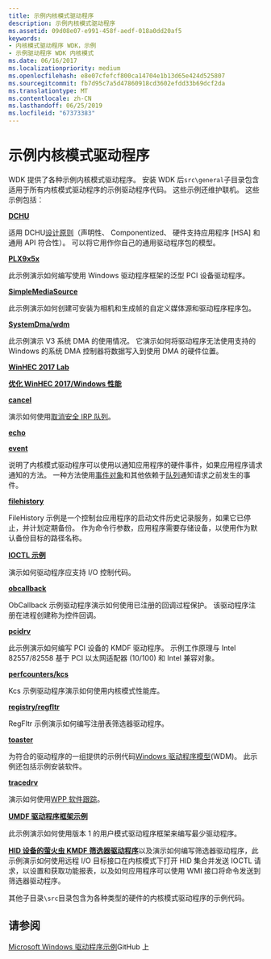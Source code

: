 ```yaml
---
title: 示例内核模式驱动程序
description: 示例内核模式驱动程序
ms.assetid: 09d08e07-e991-458f-aedf-018a0dd20af5
keywords:
- 内核模式驱动程序 WDK，示例
- 示例驱动程序 WDK 内核模式
ms.date: 06/16/2017
ms.localizationpriority: medium
ms.openlocfilehash: e8e07cfefcf800ca14704e1b13d65e424d525807
ms.sourcegitcommit: fb7d95c7a5d47860918cd3602efdd33b69dcf2da
ms.translationtype: MT
ms.contentlocale: zh-CN
ms.lasthandoff: 06/25/2019
ms.locfileid: "67373383"
---
```

# <a name="sample-kernel-mode-drivers"></a>示例内核模式驱动程序

WDK 提供了各种示例内核模式驱动程序。 安装 WDK 后`src\general`子目录包含适用于所有内核模式驱动程序的示例驱动程序代码。 这些示例还维护联机。 这些示例包括：

[**DCHU**](https://github.com/Microsoft/Windows-driver-samples/tree/master/general/DCHU)

适用 DCHU[设计原则](../develop/getting-started-with-universal-drivers.md)（声明性、 Componentized、 硬件支持应用程序 [HSA] 和通用 API 符合性）。  可以将它用作你自己的通用驱动程序包的模型。

[**PLX9x5x**](https://github.com/Microsoft/Windows-driver-samples/tree/master/general/PLX9x5x)

此示例演示如何编写使用 Windows 驱动程序框架的泛型 PCI 设备驱动程序。

[**SimpleMediaSource**](https://github.com/Microsoft/Windows-driver-samples/tree/master/general/SimpleMediaSource)

此示例演示如何创建可安装为相机和生成帧的自定义媒体源和驱动程序程序包。

[**SystemDma/wdm**](https://github.com/Microsoft/Windows-driver-samples/tree/master/general/SystemDma/wdm)

此示例演示 V3 系统 DMA 的使用情况。 它演示如何将驱动程序无法使用支持的 Windows 的系统 DMA 控制器将数据写入到使用 DMA 的硬件位置。

[**WinHEC 2017 Lab**](https://github.com/Microsoft/Windows-driver-samples/tree/master/general/WinHEC%202017%20Lab)

[**优化 WinHEC 2017/Windows 性能**](https://github.com/Microsoft/Windows-driver-samples/tree/master/general/WinHEC%202017/Optimizing%20Windows%20Performance)

[**cancel**](https://github.com/Microsoft/Windows-driver-samples/tree/master/general/cancel)  

演示如何使用[取消安全 IRP 队列](cancel-safe-irp-queues.md)。

[**echo**](https://github.com/Microsoft/Windows-driver-samples/tree/master/general/echo)

[**event**](https://github.com/Microsoft/Windows-driver-samples/tree/master/general/event)  

说明了内核模式驱动程序可以使用以通知应用程序的硬件事件，如果应用程序请求通知的方法。 一种方法使用[事件对象](event-objects.md)和其他依赖于[队列](queuing-and-dequeuing-irps.md)通知请求之前发生的事件。

[**filehistory**](https://github.com/Microsoft/Windows-driver-samples/tree/master/general/filehistory)

FileHistory 示例是一个控制台应用程序的启动文件历史记录服务，如果它已停止，并计划定期备份。 作为命令行参数，应用程序需要存储设备，以使用作为默认备份目标的路径名称。

[**IOCTL 示例**](https://github.com/Microsoft/Windows-driver-samples/tree/master/general/ioctl)

演示如何驱动程序应支持 I/O 控制代码。

[**obcallback**](https://github.com/Microsoft/Windows-driver-samples/tree/master/general/obcallback)

ObCallback 示例驱动程序演示如何使用已注册的回调过程保护。 该驱动程序注册在进程创建称为控件回调。

[**pcidrv**](https://github.com/Microsoft/Windows-driver-samples/tree/master/general/pcidrv)

此示例演示如何编写 PCI 设备的 KMDF 驱动程序。 示例工作原理与 Intel 82557/82558 基于 PCI 以太网适配器 (10/100) 和 Intel 兼容对象。

[**perfcounters/kcs**](https://github.com/Microsoft/Windows-driver-samples/tree/master/general/perfcounters/kcs)

Kcs 示例驱动程序演示如何使用内核模式性能库。

[**registry/regfltr**](https://github.com/Microsoft/Windows-driver-samples/tree/master/general/registry/regfltr)

RegFltr 示例演示如何编写注册表筛选器驱动程序。

[**toaster**](https://github.com/Microsoft/Windows-driver-samples/tree/master/general/toaster)  

为符合的驱动程序的一组提供的示例代码[Windows 驱动程序模型](windows-driver-model.md)(WDM)。 此示例还包括示例安装软件。

[**tracedrv**](https://github.com/Microsoft/Windows-driver-samples/tree/master/general/tracing/tracedriver)  

演示如何使用[WPP 软件跟踪](https://docs.microsoft.com/windows-hardware/drivers/devtest/wpp-software-tracing)。

[**UMDF 驱动程序框架示例**](https://github.com/Microsoft/Windows-driver-samples/tree/master/general/umdfSkeleton)

此示例演示如何使用版本 1 的用户模式驱动程序框架来编写最少驱动程序。

[**HID 设备的萤火虫 KMDF 筛选器驱动程序**](https://github.com/Microsoft/Windows-driver-samples/tree/master/hid/firefly)以及演示如何编写筛选器驱动程序，此示例演示如何使用远程 I/O 目标接口在内核模式下打开 HID 集合并发送 IOCTL 请求，以设置和获取功能报表，以及如何应用程序可以使用 WMI 接口将命令发送到筛选器驱动程序。

其他子目录`\src`目录包含为各种类型的硬件的内核模式驱动程序的示例代码。

## <a name="see-also"></a>请参阅

[Microsoft Windows 驱动程序示例](https://github.com/Microsoft/Windows-driver-samples)GitHub 上
